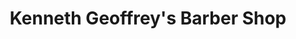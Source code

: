 ---
title: "Kenneth Geoffrey's Barber Shop"
url: /collingwood/kenneth-geoffreys-barber-shop/
shop: hairdresser
---